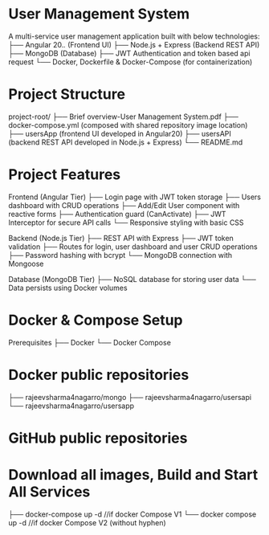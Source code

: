 # User Management System

A multi-service user management application built with below technologies:
├── Angular 20.*.* (Frontend UI)
├── Node.js + Express (Backend REST API)
├── MongoDB (Database)
├── JWT Authentication and token based api request
└── Docker, Dockerfile & Docker-Compose (for containerization)
	
# Project Structure
project-root/
├── Brief overview-User Management System.pdf
├── docker-compose.yml (composed with shared repository image location)
├── usersApp (frontend UI developed in Angular20)
├── usersAPI (backend REST API developed in Node.js + Express)
└── README.md	

# Project Features

Frontend (Angular Tier)
├── Login page with JWT token storage
├── Users dashboard with CRUD operations
├── Add/Edit User component with reactive forms
├── Authentication guard (CanActivate)
├── JWT Interceptor for secure API calls
└── Responsive styling with basic CSS

Backend (Node.js Tier)
├── REST API with Express
├── JWT token validation
├── Routes for login, user dashboard and user CRUD operations
├── Password hashing with bcrypt
└── MongoDB connection with Mongoose

Database (MongoDB Tier)
├── NoSQL database for storing user data
└── Data persists using Docker volumes


# Docker & Compose Setup

Prerequisites
├── Docker
└── Docker Compose

# Docker public repositories
├── rajeevsharma4nagarro/mongo
├── rajeevsharma4nagarro/usersapi
└── rajeevsharma4nagarro/usersapp

# GitHub public repositories


# Download all images, Build and Start All Services
├── docker-compose up -d //if docker Compose V1
└── docker compose up -d //if docker Compose V2 (without hyphen)